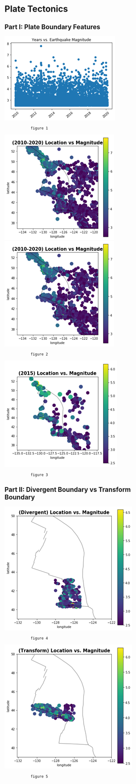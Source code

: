 # Plate Tectonics



## Part I: Plate Boundary Features
![](1.png)

                figure 1

![](2.png)
![](2.png)

                figure 2
        
        
![](3.png)

                figure 3


## Part II: Divergent Boundary vs Transform Boundary
![](4.png)

                figure 4
        
        
        
![](5.png)

                figure 5



